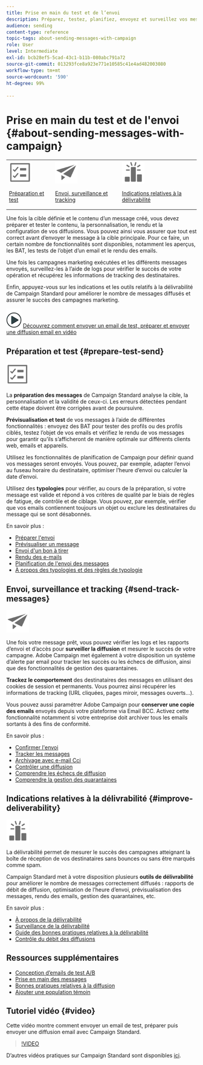 ```yaml
---
title: Prise en main du test et de l’envoi
description: Préparez, testez, planifiez, envoyez et surveillez vos messages.
audience: sending
content-type: reference
topic-tags: about-sending-messages-with-campaign
role: User
level: Intermediate
exl-id: bcb28ef5-5cad-43c1-b11b-080abc791a72
source-git-commit: 013293fce8a923e771e10585c41e4ad482003080
workflow-type: tm+mt
source-wordcount: '590'
ht-degree: 99%

---
```


# Prise en main du test et de l&#39;envoi {#about-sending-messages-with-campaign}

<table>
<tr>
<td><img src="assets/do-not-localize/icon_prepare.svg" width="60px"><p><a href="#prepare-test-send">Préparation et test</a></p></td>
<td><img src="assets/do-not-localize/icon_send.svg" width="60px"><p><a href="#send-track-messages">Envoi, surveillance et tracking</a></p></td>
<td><img src="assets/do-not-localize/icon_deliverability.svg" width="60px"><p><a href="#improve-deliverability">Indications relatives à la délivrabilité</a></p></td></tr>
</table>

Une fois la cible définie et le contenu d’un message créé, vous devez préparer et tester le contenu, la personnalisation, le rendu et la configuration de vos diffusions. Vous pouvez ainsi vous assurer que tout est correct avant d’envoyer le message à la cible principale. Pour ce faire, un certain nombre de fonctionnalités sont disponibles, notamment les aperçus, les BAT, les tests de l’objet d’un email et le rendu des emails.

Une fois les campagnes marketing exécutées et les différents messages envoyés, surveillez-les à l’aide de logs pour vérifier le succès de votre opération et récupérez les informations de tracking des destinataires.

Enfin, appuyez-vous sur les indications et les outils relatifs à la délivrabilité de Campaign Standard pour améliorer le nombre de messages diffusés et assurer le succès des campagnes marketing.

![](assets/do-not-localize/how-to-video.png) [Découvrez comment envoyer un email de test, préparer et envoyer une diffusion email en vidéo](#video)

## Préparation et test {#prepare-test-send}

<img src="assets/do-not-localize/icon_prepare.svg" width="60px">

La **préparation des messages** de Campaign Standard analyse la cible, la personnalisation et la validité de ceux-ci. Les erreurs détectées pendant cette étape doivent être corrigées avant de poursuivre.

**Prévisualisation et test** de vos messages à l’aide de différentes fonctionnalités : envoyez des BAT pour tester des profils ou des profils ciblés, testez l’objet de vos emails et vérifiez le rendu de vos messages pour garantir qu’ils s’afficheront de manière optimale sur différents clients web, emails et appareils.

Utilisez les fonctionnalités de planification de Campaign pour définir quand vos messages seront envoyés. Vous pouvez, par exemple, adapter l’envoi au fuseau horaire du destinataire, optimiser l’heure d’envoi ou calculer la date d’envoi.

Utilisez des **typologies** pour vérifier, au cours de la préparation, si votre message est valide et répond à vos critères de qualité par le biais de règles de fatigue, de contrôle et de ciblage. Vous pouvez, par exemple, vérifier que vos emails contiennent toujours un objet ou exclure les destinataires du message qui se sont désabonnés.

En savoir plus :

* [Préparer l&#39;envoi](../../sending/using/preparing-the-send.md)
* [Prévisualiser un message](../../sending/using/previewing-messages.md)
* [Envoi d&#39;un bon à tirer](../../sending/using/sending-proofs.md)
* [Rendu des e-mails](../../sending/using/email-rendering.md)
* [Planification de l&#39;envoi des messages](../../sending/using/about-scheduling-messages.md)
* [À propos des typologies et des règles de typologie](../../sending/using/about-typology-rules.md)

## Envoi, surveillance et tracking {#send-track-messages}

<img src="assets/do-not-localize/icon_send.svg"  width="60px">

Une fois votre message prêt, vous pouvez vérifier les logs et les rapports d’envoi et d’accès pour **surveiller la diffusion** et mesurer le succès de votre campagne. Adobe Campaign met également à votre disposition un système d’alerte par email pour tracker les succès ou les échecs de diffusion, ainsi que des fonctionnalités de gestion des quarantaines.

**Trackez le comportement** des destinataires des messages en utilisant des cookies de session et permanents. Vous pourrez ainsi récupérer les informations de tracking (URL cliquées, pages miroir, messages ouverts...).

Vous pouvez aussi paramétrer Adobe Campaign pour **conserver une copie des emails** envoyés depuis votre plateforme via Email BCC. Activez cette fonctionnalité notamment si votre entreprise doit archiver tous les emails sortants à des fins de conformité.

En savoir plus :

* [Confirmer l&#39;envoi](../../sending/using/confirming-the-send.md)
* [Tracker les messages](../../sending/using/tracking-messages.md)
* [Archivage avec e-mail Cci](../../sending/using/archiving.md)
* [Contrôler une diffusion](../../sending/using/monitoring-a-delivery.md)
* [Comprendre les échecs de diffusion](../../sending/using/understanding-delivery-failures.md)
* [Comprendre la gestion des quarantaines](../../sending/using/understanding-quarantine-management.md)

## Indications relatives à la délivrabilité {#improve-deliverability}

<img src="assets/do-not-localize/icon_deliverability.svg"  width="60px">

La délivrabilité permet de mesurer le succès des campagnes atteignant la boîte de réception de vos destinataires sans bounces ou sans être marqués comme spam.

Campaign Standard met à votre disposition plusieurs **outils de délivrabilité** pour améliorer le nombre de messages correctement diffusés : rapports de débit de diffusion, optimisation de l’heure d’envoi, prévisualisation des messages, rendu des emails, gestion des quarantaines, etc.

En savoir plus :

* [À propos de la délivrabilité](../../sending/using/about-deliverability.md)
* [Surveillance de la délivrabilité](../../sending/using/monitor-deliverability.md)
* [Guide des bonnes pratiques relatives à la délivrabilité](https://experienceleague.adobe.com/docs/deliverability-learn/deliverability-best-practice-guide/introduction.html?lang=fr)
* [Contrôle du débit des diffusions](../../reporting/using/delivery-throughput.md)

## Ressources supplémentaires

* [Conception d’emails de test A/B](../../channels/using/designing-an-a-b-test-email.md)
* [Prise en main des messages](../../channels/using/key-steps-to-send-a-message.md)
* [Bonnes pratiques relatives à la diffusion](../../sending/using/delivery-best-practices.md)
* [Ajouter une population témoin](../../sending/using/control-group.md)

## Tutoriel vidéo {#video}

Cette vidéo montre comment envoyer un email de test, préparer puis envoyer une diffusion email avec Campaign Standard.

>[!VIDEO](https://video.tv.adobe.com/v/24013/)

D’autres vidéos pratiques sur Campaign Standard sont disponibles [ici](https://experienceleague.adobe.com/docs/campaign-standard-learn/tutorials/overview.html?lang=fr).
